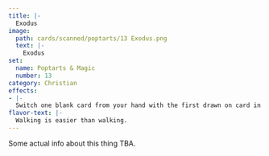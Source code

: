 ```yaml
---
title: |-
  Exodus
image: 
  path: cards/scanned/poptarts/13 Exodus.png
  text: |-
    Exodus
set:
  name: Poptarts & Magic
  number: 13
category: Christian
effects: 
- |-
  Switch one blank card from your hand with the first drawn on card in the deck.
flavor-text: |-
  Walking is easier than walking.
---
```

Some actual info about this thing TBA.
